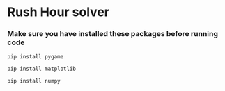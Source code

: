 # Rush Hour solver

### Make sure you have installed these packages before running code

```
pip install pygame
```

```
pip install matplotlib
```

```
pip install numpy
```

